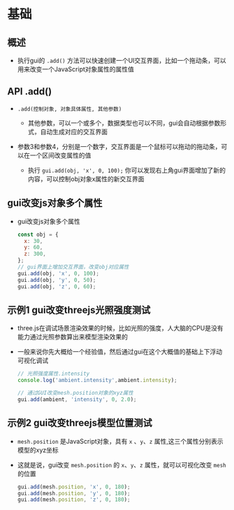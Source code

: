 # 基础

## 概述

+ 执行gui的 `.add()` 方法可以快速创建一个UI交互界面，比如一个拖动条，可以用来改变一个JavaScript对象属性的属性值

## API .add()

+ `.add(控制对象, 对象具体属性, 其他参数)`

  + 其他参数，可以一个或多个，数据类型也可以不同，gui会自动根据参数形式，自动生成对应的交互界面

+ 参数3和参数4，分别是一个数字，交互界面是一个鼠标可以拖动的拖动条，可以在一个区间改变属性的值

  + 执行 `gui.add(obj, 'x', 0, 100);` 你可以发现右上角gui界面增加了新的内容，可以控制obj对象x属性的新交互界面

## gui改变js对象多个属性

+ gui改变js对象多个属性

  ```js
  const obj = {
    x: 30,
    y: 60,
    z: 300,
  };
  // gui界面上增加交互界面，改变obj对应属性
  gui.add(obj, 'x', 0, 100);
  gui.add(obj, 'y', 0, 50);
  gui.add(obj, 'z', 0, 60);
  ```

## 示例1 gui改变threejs光照强度测试

+ three.js在调试场景渲染效果的时候，比如光照的强度，人大脑的CPU是没有能力通过光照参数算出来模型渲染效果的
+ 一般来说你先大概给一个经验值，然后通过gui在这个大概值的基础上下浮动可视化调试

  ```js
  // 光照强度属性.intensity
  console.log('ambient.intensity',ambient.intensity);

  // 通过GUI改变mesh.position对象的xyz属性
  gui.add(ambient, 'intensity', 0, 2.0);
  ```

## 示例2 gui改变threejs模型位置测试

+ `mesh.position` 是JavaScript对象，具有 `x` 、`y`、`z` 属性,这三个属性分别表示模型的xyz坐标
+ 这就是说，gui改变 `mesh.position` 的 `x`、`y`、`z` 属性，就可以可视化改变 `mesh` 的位置

  ```js
  gui.add(mesh.position, 'x', 0, 180);
  gui.add(mesh.position, 'y', 0, 180);
  gui.add(mesh.position, 'z', 0, 180);
  ```

